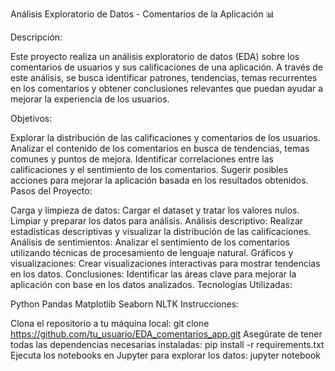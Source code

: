 Análisis Exploratorio de Datos - Comentarios de la Aplicación 📊

Descripción:

Este proyecto realiza un análisis exploratorio de datos (EDA) sobre los comentarios de usuarios y sus calificaciones de una aplicación. A través de este análisis, se busca identificar patrones, tendencias, temas recurrentes en los comentarios y obtener conclusiones relevantes que puedan ayudar a mejorar la experiencia de los usuarios.

Objetivos:

Explorar la distribución de las calificaciones y comentarios de los usuarios.
Analizar el contenido de los comentarios en busca de tendencias, temas comunes y puntos de mejora.
Identificar correlaciones entre las calificaciones y el sentimiento de los comentarios.
Sugerir posibles acciones para mejorar la aplicación basada en los resultados obtenidos.
Pasos del Proyecto:

Carga y limpieza de datos:
Cargar el dataset y tratar los valores nulos.
Limpiar y preparar los datos para análisis.
Análisis descriptivo:
Realizar estadísticas descriptivas y visualizar la distribución de las calificaciones.
Análisis de sentimientos:
Analizar el sentimiento de los comentarios utilizando técnicas de procesamiento de lenguaje natural.
Gráficos y visualizaciones:
Crear visualizaciones interactivas para mostrar tendencias en los datos.
Conclusiones:
Identificar las áreas clave para mejorar la aplicación con base en los datos analizados.
Tecnologías Utilizadas:

Python
Pandas
Matplotlib
Seaborn
NLTK
Instrucciones:

Clona el repositorio a tu máquina local:
git clone https://github.com/tu_usuario/EDA_comentarios_app.git
Asegúrate de tener todas las dependencias necesarias instaladas:
pip install -r requirements.txt
Ejecuta los notebooks en Jupyter para explorar los datos:
jupyter notebook
